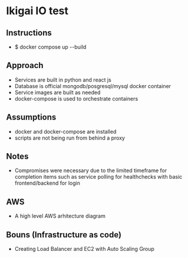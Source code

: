 # Ikigai IO test

## Instructions
- $ docker compose up --build

## Approach
- Services are built in python and react js
- Database is official mongodb/posgresql/mysql docker container
- Service images are built as needed
- docker-compose is used to orchestrate containers

## Assumptions
- docker and docker-compose are installed
- scripts are not being run from behind a proxy

## Notes
- Compromises were necessary due to the limited timeframe for completion items such as service polling for healthchecks with basic frontend/backend for login

## AWS 
- A high level AWS arhitecture diagram

## Bouns (Infrastructure as code)
- Creating Load Balancer and EC2 with Auto Scaling Group
